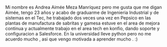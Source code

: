 Mi nombre es Andrea Aimée Meza Manríquez pero me gusta que me digan Aimée, tengo 23 años y acabo de graduarme de Ingenieria Industrial y de sistemas en el Tec, he trabajado dos veces una vez en Pepsico en las plantas de manufactura de sabritas y gamesa estuve en el area de mejora continua y actualmente trabajo en el area tech en konfio, dando soporte y configuracion a Salesforce. En la universidad lleve python pero no me acuerdo mucho , asi que vengo motivada a aprender mucho . :) 